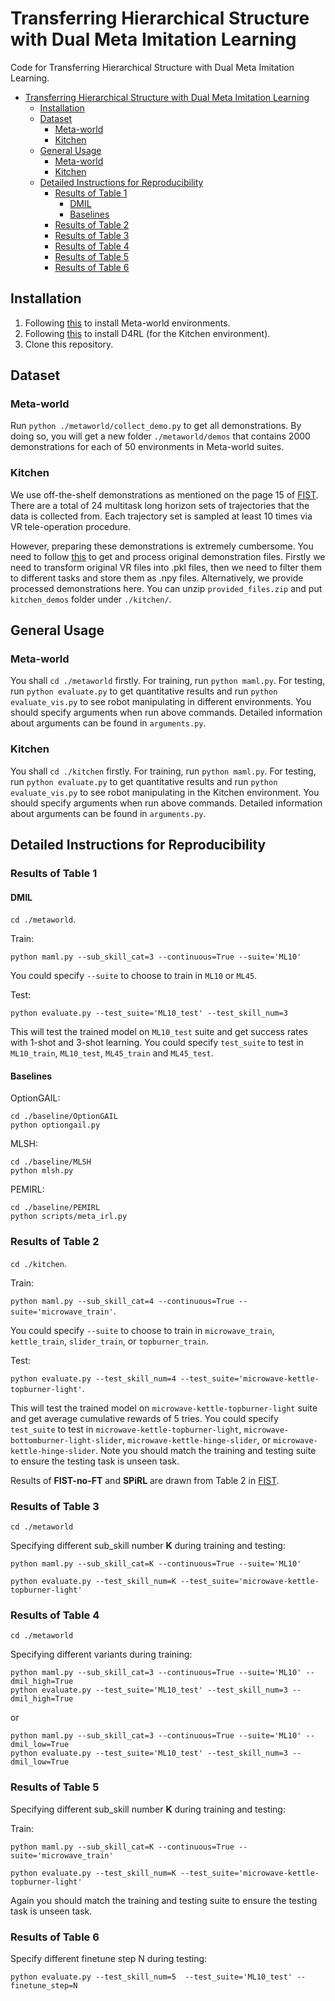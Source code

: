 # Transferring Hierarchical Structure with Dual Meta Imitation Learning

Code for Transferring Hierarchical Structure with Dual Meta Imitation Learning.

- [Transferring Hierarchical Structure with Dual Meta Imitation Learning](#transferring-hierarchical-structure-with-dual-meta-imitation-learning)
  - [Installation](#installation)
  - [Dataset](#dataset)
    - [Meta-world](#meta-world)
    - [Kitchen](#kitchen)
  - [General Usage](#general-usage)
    - [Meta-world](#meta-world-1)
    - [Kitchen](#kitchen-1)
  - [Detailed Instructions for Reproducibility](#detailed-instructions-for-reproducibility)
    - [Results of Table 1](#results-of-table-1)
      - [DMIL](#dmil)
      - [Baselines](#baselines)
    - [Results of Table 2](#results-of-table-2)
    - [Results of Table 3](#results-of-table-3)
    - [Results of Table 4](#results-of-table-4)
    - [Results of Table 5](#results-of-table-5)
    - [Results of Table 6](#results-of-table-6)


## Installation

1. Following [this](https://github.com/rlworkgroup/metaworld) to install Meta-world environments.
2. Following [this](https://github.com/rail-berkeley/d4rl) to install D4RL (for the Kitchen environment).
3. Clone this repository.

## Dataset

### Meta-world

Run `python ./metaworld/collect_demo.py` to get all demonstrations. By doing so, you will get a new folder `./metaworld/demos` that contains 2000 demonstrations for each of 50 environments in Meta-world suites.

### Kitchen

We use off-the-shelf demonstrations as mentioned on the page 15 of [FIST](https://openreview.net/pdf?id=xKZ4K0lTj_). There are a total of 24 multitask long horizon sets of trajectories that the data is collected from. Each trajectory set is sampled at least
10 times via VR tele-operation procedure.

However, preparing these demonstrations is extremely cumbersome. You need to follow [this](https://github.com/google-research/relay-policy-learning) to get and process original demonstration files. Firstly we need to transform original VR files into .pkl files, then we need to filter them to different tasks and store them as .npy files. Alternatively, we provide processed demonstrations here. You can unzip `provided_files.zip` and put `kitchen_demos` folder under `./kitchen/`.

## General Usage

### Meta-world

You shall `cd ./metaworld` firstly. For training, run `python maml.py`. For testing, run `python evaluate.py` to get quantitative results and run `python evaluate_vis.py` to see robot manipulating in different environments. You should specify arguments when run above commands. Detailed information about arguments can be found in `arguments.py`.

### Kitchen

You shall `cd ./kitchen` firstly. For training, run `python maml.py`. For testing, run `python evaluate.py` to get quantitative results and run `python evaluate_vis.py` to see robot manipulating in the Kitchen environment. You should specify arguments when run above commands. Detailed information about arguments can be found in `arguments.py`.

## Detailed Instructions for Reproducibility

### Results of Table 1

#### DMIL

`cd ./metaworld`.

Train: 

```python maml.py --sub_skill_cat=3 --continuous=True --suite='ML10'``` 

You could specify `--suite` to choose to train in `ML10` or `ML45`.

Test: 

```python evaluate.py --test_suite='ML10_test' --test_skill_num=3```

This will test the trained model on `ML10_test` suite and get success rates with 1-shot and 3-shot learning. You could specify `test_suite` to test in `ML10_train`, `ML10_test`, `ML45_train` and `ML45_test`. 

#### Baselines

OptionGAIL: 

```
cd ./baseline/OptionGAIL
python optiongail.py
```

MLSH: 

```
cd ./baseline/MLSH
python mlsh.py
```

PEMIRL: 

```
cd ./baseline/PEMIRL
python scripts/meta_irl.py
```

### Results of Table 2
`cd ./kitchen`.

Train: 

```python maml.py --sub_skill_cat=4 --continuous=True --suite='microwave_train'```. 

You could specify `--suite` to choose to train in `microwave_train`, `kettle_train`, `slider_train`, or `topburner_train`.

Test: 

```python evaluate.py --test_skill_num=4 --test_suite='microwave-kettle-topburner-light'```. 

This will test the trained model on `microwave-kettle-topburner-light` suite and get average cumulative rewards of 5 tries. You could specify `test_suite` to test in `microwave-kettle-topburner-light`, `microwave-bottomburner-light-slider`,  `microwave-kettle-hinge-slider`, or `microwave-kettle-hinge-slider`. Note you should match the training and testing suite to ensure the testing task is unseen task.

Results of __FIST-no-FT__ and __SPiRL__ are drawn from Table 2 in [FIST](https://openreview.net/pdf?id=xKZ4K0lTj_).

### Results of Table 3

`cd ./metaworld`

Specifying different sub_skill number __K__ during training and testing:

```
python maml.py --sub_skill_cat=K --continuous=True --suite='ML10'

python evaluate.py --test_skill_num=K --test_suite='microwave-kettle-topburner-light'
```

### Results of Table 4

`cd ./metaworld`

Specifying different variants during training:

```
python maml.py --sub_skill_cat=3 --continuous=True --suite='ML10' --dmil_high=True
python evaluate.py --test_suite='ML10_test' --test_skill_num=3 --dmil_high=True
```

or 

```
python maml.py --sub_skill_cat=3 --continuous=True --suite='ML10' --dmil_low=True
python evaluate.py --test_suite='ML10_test' --test_skill_num=3 --dmil_low=True
```


### Results of Table 5

Specifying different sub_skill number __K__ during training and testing:

Train: 

```
python maml.py --sub_skill_cat=K --continuous=True --suite='microwave_train'

python evaluate.py --test_skill_num=K --test_suite='microwave-kettle-topburner-light' 
```

Again you should match the training and testing suite to ensure the testing task is unseen task.


### Results of Table 6

Specify different finetune step N during testing:

```
python evaluate.py --test_skill_num=5  --test_suite='ML10_test' --finetune_step=N
```
